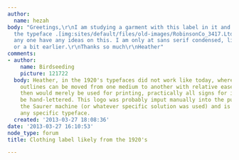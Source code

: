 ```yaml
---
author:
  name: hezah
body: "Greetings,\r\nI am studying a garment with this label in it and wish to identify
  the typeface .[img:sites/default/files/old-images/RobinsonCo_3417.Ltd..jpg]\r\nWould
  any one have any ideas on this. I am only at sans serif condensed, likely 1920's
  or a bit earlier.\r\nThanks so much\r\nHeather"
comments:
- author:
    name: Birdseeding
    picture: 121722
  body: Heather, in the 1920's typefaces did not work like today, where a set of computerised
    outlines can be moved from one medium to another with relative ease. A typeface
    then would merely be used for printing, practically all signs for instance would
    be hand-lettered. This logo was probably imput manually into the punch card for
    the Saurer machine (or whatever specific solution was used) and is not based on
    any specific typeface.
  created: '2013-03-27 18:08:36'
date: '2013-03-27 16:10:53'
node_type: forum
title: Clothing label likely from the 1920's

---
```

